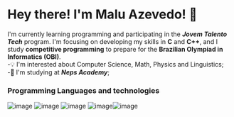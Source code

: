   # Hey there! I'm Malu Azevedo! 👋
I'm currently learning programming and participating in the ***Jovem Talento Tech*** program. I'm focusing on developing my skills in **C** and **C++**, and I study **competitive programming** to prepare for the **Brazilian Olympiad in Informatics (OBI)**.  
-💡  I'm interested about Computer Science, Math, Physics and Linguistics;  
-🔭  I'm studying at ***Neps Academy***;
### Programming Languages and technologies
![image](https://camo.githubusercontent.com/83e2dd8a8826e04c5b1855503bc2efe79c95dbcd18b0e0884205b56f601c60e1/68747470733a2f2f696d672e736869656c64732e696f2f62616467652f432b2b2d3030353939433f6c6f676f3d43253242253242266c6f676f436f6c6f723d7768697465) ![image](https://camo.githubusercontent.com/b05609a510410be3cebfdec29358255d4c57e86806595593ec6a2fa508f5a171/68747470733a2f2f696d672e736869656c64732e696f2f62616467652f432d4138423943433f6c6f676f3d43266c6f676f436f6c6f723d7768697465) ![image](https://camo.githubusercontent.com/4a7e75596b998413964fcbf1e3707728ff4094c07c052d77062204d277a5a908/68747470733a2f2f696d672e736869656c64732e696f2f62616467652f507974686f6e2d3337373641423f6c6f676f3d507974686f6e266c6f676f436f6c6f723d7768697465) ![image](https://camo.githubusercontent.com/b4f4207129597080860cb20aea9a5a02ea0e07d6b954c0279f8e202192198232/68747470733a2f2f696d672e736869656c64732e696f2f62616467652f48544d4c2d4533344632363f6c6f676f3d48544d4c35266c6f676f436f6c6f723d7768697465)![image](https://camo.githubusercontent.com/29783a9e0408b39b80e4c294aa7131607d81019917603820c4f6903fcd9c409e/68747470733a2f2f696d672e736869656c64732e696f2f62616467652f5653253230436f64652d626c75653f6c6f676f3d5653253230436f6465266c6f676f436f6c6f723d7768697465)
<!--
**maaluuzete/maaluuzete** is a ✨ _special_ ✨ repository because its `README.md` (this file) appears on your GitHub profile.

Here are some ideas to get you started:

- 🔭 I’m currently working on ...
- 🌱 I’m currently learning ...
- 👯 I’m looking to collaborate on ...
- 🤔 I’m looking for help with ...
- 💬 Ask me about ...
- 📫 How to reach me: ...
- 😄 Pronouns: ...
- ⚡ Fun fact: ...
-->
